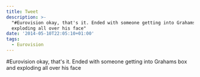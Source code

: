 ```yaml
---
title: Tweet
description: >-
  "#Eurovision okay, that's it. Ended with someone getting into Grahams box and
  exploding all over his face"
date: '2014-05-10T22:05:10+01:00'
tags:
  - Eurovision
---
```

#Eurovision okay, that's it. Ended with someone getting into Grahams box and exploding all over his face
